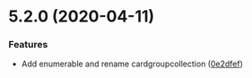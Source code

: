 # 5.2.0 (2020-04-11)


### Features

* Add enumerable and rename cardgroupcollection ([0e2dfef](https://github.com/phandcock/grampsview/commit/0e2dfef314bd4826538448ba137e0c8f83d002e9))



